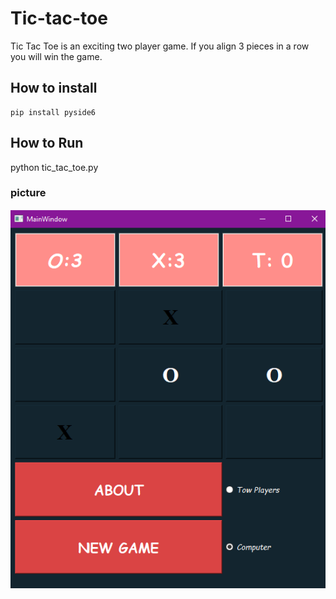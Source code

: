 # Tic-tac-toe
Tic Tac Toe is an exciting two player game. If you align 3 pieces in a row you will win the game.

## How to install
```
pip install pyside6

```

## How to Run
python tic_tac_toe.py


### picture
![screen shot](game.png)
